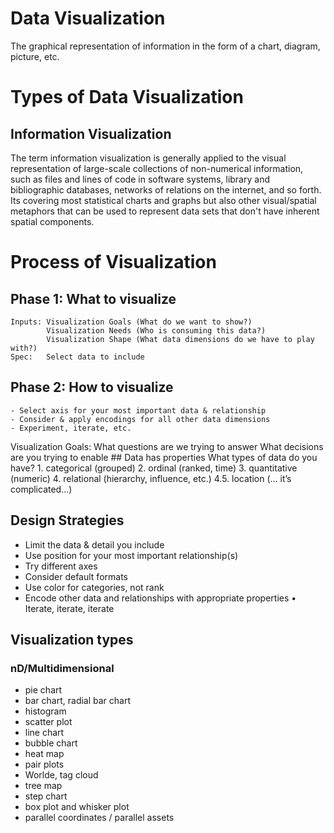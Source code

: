 # Data Visualization
The graphical representation of information in the form of a chart, diagram, picture, etc. 
# Types of Data Visualization
## Information Visualization

The term information visualization is generally applied to the visual representation of large-scale collections of non-numerical information, such as files and lines of code in software systems, library and bibliographic databases, networks of relations on the internet, and so forth.
Its covering most statistical charts and graphs but also other visual/spatial metaphors that can be used to represent data sets that don't have inherent spatial components.

# Process of Visualization
## Phase 1: What to visualize
    Inputs: Visualization Goals (What do we want to show?)
            Visualization Needs (Who is consuming this data?)
            Visualization Shape (What data dimensions do we have to play with?)
    Spec:   Select data to include


## Phase 2: How to visualize
    - Select axis for your most important data & relationship
    - Consider & apply encodings for all other data dimensions
    - Experiment, iterate, etc.


Visualization Goals:
    What questions are we trying to answer
    What decisions are you trying to enable
    ## Data has properties
    What types of data do you have? 
        1. categorical (grouped)
        2. ordinal (ranked, time)
        3. quantitative (numeric)
        4. relational (hierarchy, influence, etc.) 4.5. location (... it’s complicated...)

## Design Strategies
- Limit the data & detail you include
- Use position for your most important relationship(s)
- Try different axes
- Consider default formats
- Use color for categories, not rank
- Encode other data and relationships with appropriate properties • Iterate, iterate, iterate

## Visualization types

### nD/Multidimensional
- pie chart
- bar chart, radial bar chart
- histogram
- scatter plot
- line chart
- bubble chart
- heat map
- pair plots
- Worlde, tag cloud
- tree map
- step chart
- box plot and whisker plot
- parallel coordinates / parallel assets


